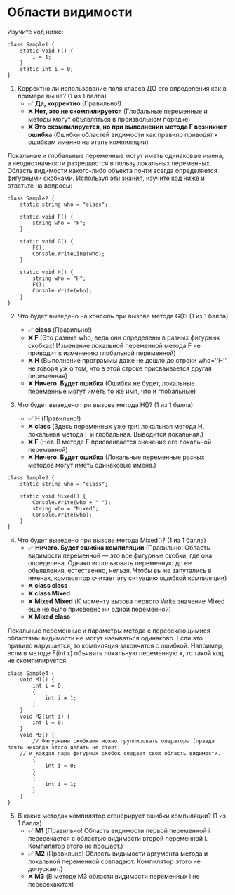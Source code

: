 # Области видимости

Изучите код ниже:
```
class Sample1 {
	static void F() {
		i = 1;
	}
	static int i = 0;
}
```

1. Корректно ли использование поля класса ДО его определения как в примере выше? (1 из 1 балла)
   * ✅ **Да, корректно** (Правильно!)
   * ❌ **Нет, это не скомпилируется** (Глобальные переменные и методы могут объявляться в произвольном порядке)
   * ❌ **Это скомпилируется, но при выполнении метода F возникнет ошибка** (Ошибки областей видимости как правило приводят к ошибкам именно на этапе компиляции)

Локальные и глобальные переменные могут иметь одинаковые имена, а неоднозначности разрешаются в пользу локальных переменных. Область видимости какого-либо объекта почти всегда определяется фигурными скобками. Используя эти знания, изучите код ниже и ответьте на вопросы:
```
class Sample2 {
	static string who = "class";
	
	static void F() {
		string who = "F";
	}
	
	static void G() {
		F();
		Console.WriteLine(who);
	}
	
	static void H() {
		string who = "H";
		F();
		Console.Write(who);
	}
}
```

2. Что будет выведено на консоль при вызове метода G()? (1 из 1 балла)
   * ✅ **class** (Правильно!)
   * ❌ **F** (Это разные who, ведь они определены в разных фигурных скобках! Изменение локальной переменной метода F не приводит к изменению глобальной переменной)
   * ❌ **H** (Выполнение программы даже не дошло до строки who=''H'', не говоря уж о том, что в этой строке присваивается другая переменная)
   * ❌ **Ничего. Будет ошибка** (Ошибки не будет, локальные переменные могут иметь то же имя, что и глобальные)


3. Что будет выведено при вызове метода H()? (1 из 1 балла)
   * ✅ **H** (Правильно!)
   * ❌ **class** (Здесь переменных уже три: локальная метода H, локальная метода F и глобальная. Выводится локальная.)
   * ❌ **F** (Нет. В методе F присваивается значение его локальной переменной)
   * ❌ **Ничего. Будет ошибка** (Локальные переменные разных методов могут иметь одинаковые имена.)


```
class Sample3 {
	static string who = "class";
	
	static void Mixed() {
		Console.Write(who + " ");
		string who = "Mixed";
		Console.Write(who);
	}
}
```

4. Что будет выведено при вызове метода Mixed()? (1 из 1 балла)
   * ✅ **Ничего. Будет ошибка компиляции** (Правильно! Область видимости переменной — это все фигурные скобки, где она определена. Однако использовать переменную до ее объявления, естественно, нельзя. Чтобы вы не запутались в именах, компилятор считает эту ситуацию ошибкой компиляции)
   * ❌ **class class**
   * ❌ **class Mixed**
   * ❌ **Mixed Mixed** (К моменту вызова первого Write значение Mixed еще не было присвоено ни одной переменной)
   * ❌ **Mixed class**

Локальные переменные и параметры метода с пересекающимися областями видимости не могут называться одинаково. Если это правило нарушается, то компиляция закончится с ошибкой. Например, если в методе F(int x) объявить локальную переменную x, то такой код не скомпилируется.
```
class Sample4 {
	void M1() {
		int i = 0;
		{
			int i = 1;
		}
	}
	void M2(int i) {
		int i = 0;
	}
	void M3() {
		// Фигурными скобками можно группировать операторы (правда почти никогда этого делать не стоит)
    // и каждая пара фигурных скобок создает свою область видимости.
		{
			int i = 0;
		}
		{
			int i = 1;
		}
	}
}
```

5. В каких методах компилятор сгенерирует ошибки компиляции? (1 из 1 балла)
   * ✅ **M1** (Правильно! Область видимости первой переменной i пересекается с областью видимости второй переменной i. Компилятор этого не прощает.)
   * ✅ **M2** (Правильно! Область видимости аргумента метода и локальной переменной совпадают. Компилятор этого не допускает.)
   * ❌ **M3** (В методе M3 области видимости переменных i не пересекаются)
